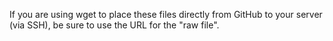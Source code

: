 If you are using wget to place these files directly from GitHub to your server (via SSH), be sure to use the URL for the "raw file".
